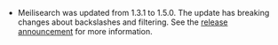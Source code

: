 - Meilisearch was updated from 1.3.1 to 1.5.0. The update has breaking changes about backslashes and filtering. See the [release announcement](https://blog.meilisearch.com/v1-4-release/) for more information.
